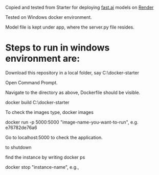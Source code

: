 Copied and tested from Starter for deploying [fast.ai](https://www.fast.ai) models on [Render](https://render.com)

Tested on Windows docker environment.

Model file is kept under app, where the server.py file resides.


# Steps to run in windows environment are:

Download this repository in a local folder, say C:\docker-starter

Open Command Prompt.

Navigate to the directory as above, Dockerfile should be visible.

docker build C:\docker-starter

To check the images type, docker images

docker run  -p 5000:5000 "image-name-you-want-to-run", e.g. e76782de76a6
  
Go to localhost:5000 to check the application.

to shutdown

find the instance by writing docker ps

docker stop "instance-name", e.g., 
  

